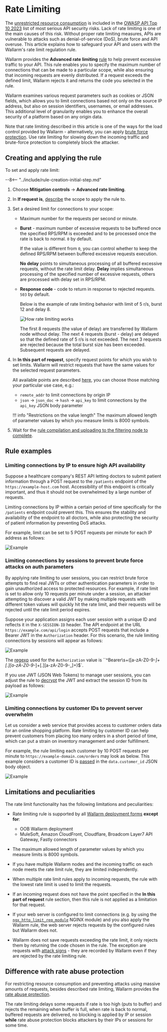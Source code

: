 [api-discovery-enable-link]:        ../../api-discovery/setup.md#enable

# Rate Limiting

The [unrestricted resource consumption](https://github.com/OWASP/API-Security/blob/master/editions/2023/en/0xa4-unrestricted-resource-consumption.md) is included in the [OWASP API Top 10 2023](../../user-guides/dashboards/owasp-api-top-ten.md#wallarm-security-controls-for-owasp-api-2023) list of most serious API security risks. Lack of rate limiting is one of the main causes of this risk. Without proper rate limiting measures, APIs are vulnerable to attacks such as denial-of-service (DoS), brute force and API overuse. This article explains how to safeguard your API and users with the Wallarm's rate limit regulation rule.

Wallarm provides the **Advanced rate limiting** [rule](../../user-guides/rules/rules.md) to help prevent excessive traffic to your API. This rule enables you to specify the maximum number of connections that can be made to a particular scope, while also ensuring that incoming requests are evenly distributed. If a request exceeds the defined limit, Wallarm rejects it and returns the code you selected in the rule.

Wallarm examines various request parameters such as cookies or JSON fields, which allows you to limit connections based not only on the source IP address, but also on session identifiers, usernames, or email addresses. This additional level of granularity enables you to enhance the overall security of a platform based on any origin data.

Note that rate limiting described in this article is one of the ways for the load control provided by Wallarm - alternatively, you can apply [brute force protection](../../admin-en/configuration-guides/protecting-against-bruteforce.md). Use rate limiting for slowing down the incoming traffic and brute-force protection to completely block the attacker.

## Creating and applying the rule

To set and apply rate limit:

--8<-- "../include/rule-creation-initial-step.md"
1. Choose **Mitigation controls** → **Advanced rate limiting**.
1. In **If request is**, [describe](rules.md#configuring) the scope to apply the rule to.
1. Set a desired limit for connections to your scope:

    * Maximum number for the requests per second or minute.
    * **Burst** - maximum number of excessive requests to be buffered once the specified RPS/RPM is exceeded and to be processed once the rate is back to normal. `0` by default.

        If the value is different from `0`, you can control whether to keep the defined RPS/RPM between buffered excessive requests execution.
        
        **No delay** points to simultaneous processing of all buffered excessive requests, without the rate limit delay. **Delay** implies simultaneous processing of the specified number of excessive requests, others are processed with delay set in RPS/RPM.
    
    * **Response code** - code to return in response to rejected requests. `503` by default.

        Below is the example of rate limiting behavior with limit of 5 r/s, burst 12 and delay 8.
        
        ![How rate limiting works](../../images/user-guides/rules/rate-limit-schema.png)

        The first 8 requests (the value of delay) are transferred by Wallarm node without delay. The next 4 requests (burst - delay) are delayed so that the defined rate of 5 r/s is not exceeded. The next 3 requests are rejected because the total burst size has been exceeded. Subsequent requests are delayed.

1. In **In this part of request**, specify request points for which you wish to set limits. Wallarm will restrict requests that have the same values for the selected request parameters.

    All available points are described [here](request-processing.md), you can choose those matching your particular use case, e.g.:
    
    * `remote_addr` to limit connections by origin IP
    * `json` → `json_doc` → `hash` → `api_key` to limit connections by the `api_key` JSON body parameter

    !!! info "Restrictions on the value length"
        The maximum allowed length of parameter values by which you measure limits is 8000 symbols.
1. Wait for the [rule compilation and uploading to the filtering node to complete](rules.md#ruleset-lifecycle).

## Rule examples

<!-- ### Limiting IP connections to prevent DoS attacks on API endpoint

Suppose you have a section in the UI that returns a list of users, with a limit of 200 users per page. To fetch the page, the UI sends a request to the server using the following URL: `https://example-domain.com/api/users?page=1&size=200`.

However, an attacker could exploit this by changing the `size` parameter to an excessively large number (e.g. 200,000), which could overload the database and cause performance issues. This is known as a DoS (Denial of Service) attack, where the API becomes unresponsive and unable to handle further requests from any clients.

Limiting connections to the endpoint helps to prevent such attacks. You can limit the number of connections to the endpoint to 1000 per minute. This assumes that, on average, 200 users are requested 5 times per minute. The rule specifies that this limit applies to each IP trying to access the endpoint within minute. The `remote_address` [point](request-processing.md) is used to identify the IP address of the requester.

![Example](../../images/user-guides/rules/rate-limit-for-200-users.png)
-->
### Limiting connections by IP to ensure high API availability

Suppose a healthcare company's REST API letting doctors to submit patient information through a POST request to the `/patients` endpoint of the `https://example-host.com` host. Accessibility of this endpoint is critically important, and thus it should not be overwhelmed by a large number of requests.

Limiting connections by IP within a certain period of time specifically for the `/patients` endpoint could prevent this. This ensures the stability and availability of the endpoint to all doctors, while also protecting the security of patient information by preventing DoS attacks.

For example, limit can be set to 5 POST requests per minute for each IP address as follows:

![Example](../../images/user-guides/rules/rate-limit-by-ip-for-patients.png)

### Limiting connections by sessions to prevent brute force attacks on auth parameters

By applying rate limiting to user sessions, you can restrict brute force attempts to find real JWTs or other authentication parameters in order to gain unauthorized access to protected resources. For example, if rate limit is set to allow only 10 requests per minute under a session, an attacker attempting to discover a valid JWT by making multiple requests with different token values will quickly hit the rate limit, and their requests will be rejected until the rate limit period expires.

Suppose your application assigns each user session with a unique ID and reflects it in the `X-SESSION-ID` header. The API endpoint at the URL `https://example.com/api/login` accepts POST requests that include a Bearer JWT in the `Authorization` header. For this scenario, the rule limiting connections by sessions will appear as follows:

![Example](../../images/user-guides/rules/rate-limit-for-jwt.png)

The [regexp](rules.md#condition-type-regex) used for the `Authorization` value is ``^Bearer\s+([a-zA-Z0-9-_]+[.][a-zA-Z0-9-_]+[.][a-zA-Z0-9-_]+)$`.

If you use JWT (JSON Web Tokens) to manage user sessions, you can adjust the rule to [decrypt](request-processing.md#jwt) the JWT and extract the session ID from its payload as follows:

![Example](../../images/user-guides/rules/rate-limit-for-session-in-jwt.png)

<!-- ### User-Agent based rate limiting to prevent attacks on API endpoints

Let's say you have an old version of your application has some known security vulnerabilities allowing attackers to brute force API endpoint `https://example-domain.com/login` using the vulnerable application version. Usually, the `User-Agent` header is used to pass browser/application versions. To prevent the brute force attack via the old application version, you can implement `User-Agent` based rate limiting.

For example, you can set a limit of 10 requests per minute for each `User-Agent`. If a specific `User-Agent` is making more than 10 requests evenly distributed per minute, further requests from that `User-Agent` are rejected till a new period start.

![Example](../../images/user-guides/rules/rate-limit-by-user-agent.png)

### Endpoint-based rate limiting to prevent DoS attacks

Rate limiting can also involve setting a threshold for the number of requests that can be made to a particular endpoint within a specified time frame, such as 60 requests per minute. If a client exceeds this limit, further requests are rejected.

It helps to prevent DoS attacks and ensure that the application remains available to legitimate users. It can also help to reduce the load on the server, improve overall application performance, and prevent other forms of abuse or misuse of the application.

In this specific case, the rate limiting rule is applied to connections by URI, meaning that Wallarm automatically identifies repeated requests targeting a single endpoint. Here's an example of how this rule would work for all endpoints of the `https://example.com` host:

* Limit: 60 requests per minute (1 request per second)
* Burst: allow up to 20 requests per minute (which could be useful if there is a sudden spike in traffic)
* No delay: process 20 excessive requests simultaneously, without the rate limit delay between requests
* Response code: reject requests exceeding the limit and the burst with the 503 code
* Wallarm identifies repeated requests targeted at a single endpoint by the `uri` [point](request-processing.md)

    !!! info "Query parameters are not included into URI"
        This rule limits requests targeted at any path of the specified domain which does not contain any query parameters.

![Example](../../images/user-guides/rules/rate-limit-by-uri.png) -->

### Limiting connections by customer IDs to prevent server overwhelm

Let us consider a web service that provides access to customer orders data for an online shopping platform. Rate limiting by customer ID can help prevent customers from placing too many orders in a short period of time, which can put a strain on inventory management and order fulfillment.

For example, the rule limiting each customer by 10 POST requests per minute to `https://example-domain.com/orders` may look as below. This example considers a customer ID is [passed](request-processing.md#json_doc) in the `data.customer_id` JSON body object.

![Example](../../images/user-guides/rules/rate-limit-by-customer-id.png)

## Limitations and peculiarities

The rate limit functionality has the following limitations and peculiarities:

* Rate limiting rule is supported by all [Wallarm deployment forms](../../installation/supported-deployment-options.md) **except for**:

    * OOB Wallarm deployment
    * MuleSoft, Amazon CloudFront, Cloudflare, Broadcom Layer7 API Gateway, Fastly connectors
* The maximum allowed length of parameter values by which you measure limits is 8000 symbols.
* If you have multiple Wallarm nodes and the incoming traffic on each node meets the rate limit rule, they are limited independently.
* When multiple rate limit rules apply to incoming requests, the rule with the lowest rate limit is used to limit the requests.
* If an incoming request does not have the point specified in the **In this part of request** rule section, then this rule is not applied as a limitation for that request.
* If your web server is configured to limit connections (e.g. by using the [`ngx_http_limit_req_module`](http://nginx.org/en/docs/http/ngx_http_limit_req_module.html) NGINX module) and you also apply the Wallarm rule, the web server rejects requests by the configured rules but Wallarm does not.
* Wallarm does not save requests exceeding the rate limit, it only rejects them by returning the code chosen in the rule. The exception are requests with [attack signs](../../about-wallarm/protecting-against-attacks.md) - they are recorded by Wallarm even if they are rejected by the rate limiting rule.

## Difference with rate abuse protection

For restricting resource consumption and preventing attacks using massive amounts of requests, besides described rate limiting, Wallarm provides the [rate abuse protection](../../api-protection/dos-protection.md).

The rate limiting delays some requests if rate is too high (puts to buffer) and rejects the remaining when buffer is full, when rate is back to normal, buffered requests are delivered, no blocking is applied by IP or session **while** rate abuse protection blocks attackers by their IPs or sessions for some time.
